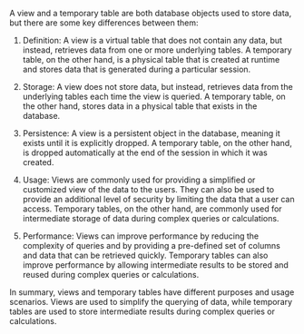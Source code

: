 A view and a temporary table are both database objects used to store data, but there are some key differences between them:

1. Definition: A view is a virtual table that does not contain any data, but instead, retrieves data from one or more underlying tables. A temporary table, on the other hand, is a physical table that is created at runtime and stores data that is generated during a particular session.

2. Storage: A view does not store data, but instead, retrieves data from the underlying tables each time the view is queried. A temporary table, on the other hand, stores data in a physical table that exists in the database.

3. Persistence: A view is a persistent object in the database, meaning it exists until it is explicitly dropped. A temporary table, on the other hand, is dropped automatically at the end of the session in which it was created.

4. Usage: Views are commonly used for providing a simplified or customized view of the data to the users. They can also be used to provide an additional level of security by limiting the data that a user can access. Temporary tables, on the other hand, are commonly used for intermediate storage of data during complex queries or calculations.

5. Performance: Views can improve performance by reducing the complexity of queries and by providing a pre-defined set of columns and data that can be retrieved quickly. Temporary tables can also improve performance by allowing intermediate results to be stored and reused during complex queries or calculations.

In summary, views and temporary tables have different purposes and usage scenarios. Views are used to simplify the querying of data, while temporary tables are used to store intermediate results during complex queries or calculations.